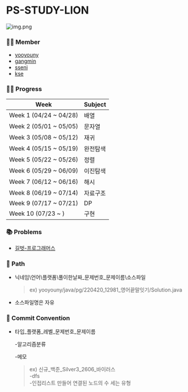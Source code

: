 # PS-STUDY-LION

![img.png](img.png)

### 👩‍💻 Member

- [yooyouny](http://github.com/yooyouny)
- [gangmin](https://github.com/GangminRYOU)
- [sseni](https://github.com/jsl1113)
- [kse](https://github.com/kse0312)


### 🚶‍♂️ Progress

| Week | Subject  |
|------------------------|-----|
| Week 1 (04/24 ~ 04/28) | 배열  |
| Week 2 (05/01 ~ 05/05) | 문자열 |
| Week 3 (05/08 ~ 05/12) | 재귀 |
| Week 4 (05/15 ~ 05/19) | 완전탐색 |
| Week 5 (05/22 ~ 05/26) | 정렬 |
| Week 6 (05/29 ~ 06/09) | 이진탐색 |
| Week 7 (06/12 ~ 06/16) | 해시 |
| Week 8 (06/19 ~ 07/14) | 자료구조 |
| Week 9 (07/17 ~ 07/21) | DP |
| Week 10 (07/23 ~ ) | 구현 |

### 📚 Problems

- [길벗-프로그래머스](https://github.com/gilbutITbook/080337)


### 📂 Path

- 닉네임\언어\플랫폼\풀이한날짜_문제번호_문제이름\소스파일

    >ex) yooyouny/java/pg/220420_12981_영어끝말잇기/Solution.java

- 소스파일명은 자유


### 💭 Commit Convention

- 타입_플랫폼_레벨_문제번호_문제이름

  -알고리즘분류

  -메모

  > ex) 신규_백준_Silver3_2606_바이러스  
  -dfs  
  -인접리스트 만들어 연결된 노드의 수 세는 유형
